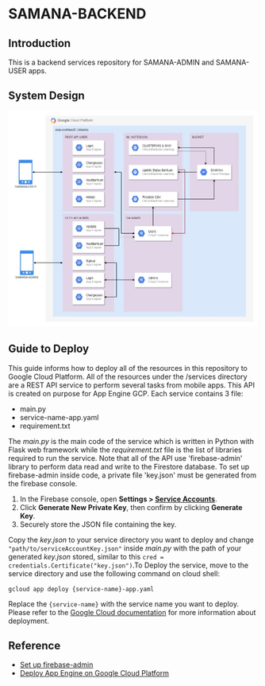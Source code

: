 # SAMANA-BACKEND

## Introduction
This is a backend services repository for SAMANA-ADMIN and SAMANA-USER apps.

## System Design
![System Design](images/SAMANA-system-design.jpg)

## Guide to Deploy
This guide informs how to deploy all of the resources in this repository to Google Cloud Platform. All of the resources under the /services directory are a REST API service to perform several tasks from mobile apps. This API is created on purpose for App Engine GCP. Each service contains 3 file:
- main.py
- service-name-app.yaml
- requirement.txt

The *main.py* is the main code of the service which is written in Python with Flask web framework while the *requirement.txt* file is the list of libraries required to run the service. Note that all of the API use 'firebase-admin' library to perform data read and write to the Firestore database. To set up firebase-admin inside code, a private file 'key.json' must be generated from the firebase console.
1. In the Firebase console, open **Settings > [Service Accounts](https://console.firebase.google.com/u/0/project/_/settings/serviceaccounts/adminsdk)**.
2. Click **Generate New Private Key**, then confirm by clicking **Generate Key**.
3. Securely store the JSON file containing the key.

Copy the *key.json* to your service directory you want to deploy and change `"path/to/serviceAccountKey.json"` inside *main.py* with the path of your generated *key.json* stored, similar to this `cred = credentials.Certificate("key.json")`.To Deploy the service, move to the service directory and use the following command on cloud shell:
```
gcloud app deploy {service-name}-app.yaml
```
Replace the `{service-name}` with the service name you want to deploy. Please refer to the [Google Cloud documentation](https://cloud.google.com/sdk/gcloud/reference/app/deploy) for more information about deployment.

## Reference
- [Set up firebase-admin](https://firebase.google.com/docs/admin/setup#python_4)
- [Deploy App Engine on Google Cloud Platform](https://cloud.google.com/sdk/gcloud/reference/app/deploy)
